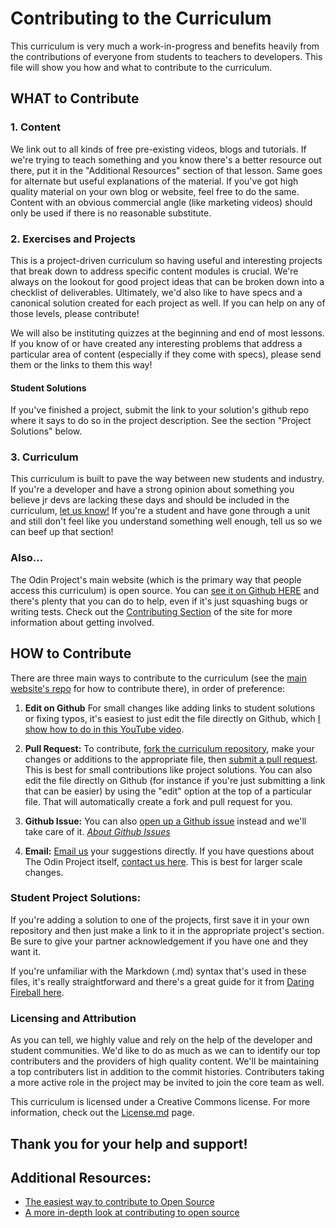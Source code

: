 # Contributing to the Curriculum

This curriculum is very much a work-in-progress and benefits heavily from the contributions of everyone from students to teachers to developers.  This file will show you how and what to contribute to the curriculum.

## WHAT to Contribute

### 1. Content

We link out to all kinds of free pre-existing videos, blogs and tutorials.  If we're trying to teach something and you know there's a better resource out there, put it in the "Additional Resources" section of that lesson.  Same goes for alternate but useful explanations of the material.  If you've got high quality material on your own blog or website, feel free to do the same.  Content with an obvious commercial angle (like marketing videos) should only be used if there is no reasonable substitute.

### 2. Exercises and Projects

This is a project-driven curriculum so having useful and interesting projects that break down to address specific content modules is crucial.  We're always on the lookout for good project ideas that can be broken down into a checklist of deliverables.  Ultimately, we'd also like to have specs and a canonical solution created for each project as well.  If you can help on any of those levels, please contribute!

We will also be instituting quizzes at the beginning and end of most lessons.  If you know of or have created any interesting problems that address a particular area of content (especially if they come with specs), please send them or the links to them this way!

#### Student Solutions

If you've finished a project, submit the link to your solution's github repo where it says to do so in the project description.  See the section "Project Solutions" below.

### 3. Curriculum

This curriculum is built to pave the way between new students and industry.  If you're a developer and have a strong opinion about something you believe jr devs are lacking these days and should be included in the curriculum, [let us know!](mailto:feeback@theodinproject.com)  If you're a student and have gone through a unit and still don't feel like you understand something well enough, tell us so we can beef up that section!

### Also...

The Odin Project's main website (which is the primary way that people access this curriculum) is open source. You can [see it on Github HERE](http://github.com/theodinproject/theodinproject) and there's plenty that you can do to help, even if it's just squashing bugs or writing tests.  Check out the [Contributing Section](http://www.theodinproject.com/contributing) of the site for more information about getting involved.


## HOW to Contribute

There are three main ways to contribute to the curriculum (see the [main website's repo](https://github.com/theodinproject/theodinproject) for how to contribute there), in order of preference:

1. **Edit on Github** For small changes like adding links to student solutions or fixing typos, it's easiest to just edit the file directly on Github, which [I show how to do in this YouTube video](https://www.youtube.com/watch?v=V74l_zS1x8E).

1. **Pull Request:**  To contribute, [fork the curriculum repository](https://help.github.com/articles/fork-a-repo), make your changes or additions to the appropriate file, then [submit a pull request](https://help.github.com/articles/using-pull-requests).  This is best for small contributions like project solutions.  You can also edit the file directly on Github (for instance if you're just submitting a link that can be easier) by using the "edit" option at the top of a particular file.  That will automatically create a fork and pull request for you.

2. **Github Issue:** You can also [open up a Github issue](https://github.com/theodinproject/curriculum/issues) instead and we'll take care of it.  *[About Github Issues](https://github.com/TheOdinProject/curriculum/issues)*

3. **Email:** [Email us](mailto:curriculum@theodinproject.com) your suggestions directly.  If you have questions about The Odin Project itself, [contact us here](mailto:curriculum@theodinproject.com).  This is best for larger scale changes.

### Student Project Solutions:

If you're adding a solution to one of the projects, first save it in your own repository and then just make a link to it in the appropriate project's section.  Be sure to give your partner acknowledgement if you have one and they want it.

If you're unfamiliar with the Markdown (.md) syntax that's used in these files, it's really straightforward and there's a great guide for it from [Daring Fireball here](http://daringfireball.net/projects/markdown/syntax).

### Licensing and Attribution

As you can tell, we highly value and rely on the help of the developer and student communities.  We'd like to do as much as we can to identify our top contributers and the providers of high quality content.  We'll be maintaining a top contributers list in addition to the commit histories.  Contributers taking a more active role in the project may be invited to join the core team as well.

This curriculum is licensed under a Creative Commons license.  For more information, check out the [License.md](https://github.com/TheOdinProject/curriculum/blob/master/license.md) page.


## Thank you for your help and support!

## Additional Resources:

* [The easiest way to contribute to Open Source](https://www.youtube.com/watch?v=V74l_zS1x8E)
* [A more in-depth look at contributing to open source](https://www.youtube.com/watch?v=IeW1Irw45hQ)






